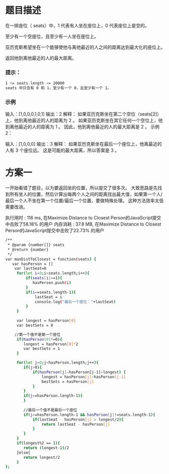 # 题目描述

在一排座位（ seats）中，1 代表有人坐在座位上，0 代表座位上是空的。

至少有一个空座位，且至少有一人坐在座位上。

亚历克斯希望坐在一个能够使他与离他最近的人之间的距离达到最大化的座位上。

返回他到离他最近的人的最大距离。

### 提示：

``` bash
1 <= seats.length <= 20000
seats 中只含有 0 和 1，至少有一个 0，且至少有一个 1。
```

### 示例 

输入：[1,0,0,0,1,0,1]
输出：2
解释：
如果亚历克斯坐在第二个空位（seats[2]）上，他到离他最近的人的距离为 2 。
如果亚历克斯坐在其它任何一个空位上，他到离他最近的人的距离为 1 。
因此，他到离他最近的人的最大距离是 2 。 
示例 2：

输入：[1,0,0,0]
输出：3
解释： 
如果亚历克斯坐在最后一个座位上，他离最近的人有 3 个座位远。
这是可能的最大距离，所以答案是 3 。

# 方案一

一开始看错了题目，以为要返回坐的位置，所以提交了很多次。
大致思路是先找到所有坐人的位置，然后计算出每两个人之间的距离找出最大值，如果第一个人/最后一个人不坐在第一个位置/最后一个位置，要做特殊处理。
这种方法效率太低需要改进。

执行用时 : 116 ms, 在Maximize Distance to Closest Person的JavaScript提交中击败了58.18% 的用户
内存消耗 : 37.8 MB, 在Maximize Distance to Closest Person的JavaScript提交中击败了22.73% 的用户

``` bash
/**
 * @param {number[]} seats
 * @return {number}
 */
var maxDistToClosest = function(seats) {
   var hasPerson = []
    var lastSeat=0
     for(let i=0;i<seats.length;i++){
         if(seats[i]==1){
            hasPerson.push(i)
         }
         if(i==seats.length-1){
             lastSeat = i
             console.log("最后一个座位："+lastSeat)
         }
     }
     
     var longest = hasPerson[0]
     var bestSets = 0

    //第一个值不是第一个座位
     if(hasPerson[0]!=0){
        longest = hasPerson[0]*2
        var bestSets = 1
     }

     for(let j=0;j<hasPerson.length;j++){
        if(j>0){
            if(hasPerson[j]-hasPerson[j-1]>longest) {
                longest = hasPerson[j]-hasPerson[j-1]
                bestSets = hasPerson[j]
            }
        }
        if(j==hasPerson.length-1){
        }
            
        //最后一个值不是最后一个座位
        if(j==hasPerson.length-1 && hasPerson[j]!=seats.length-1){
            if(lastSeat - hasPerson[j] > longest/2){
                return lastSeat - hasPerson[j]
            }
        }
     }
     if(longest%2 == 1){
        return (longest-1)/2
     }else{
        return longest/2
     }    
};
```
